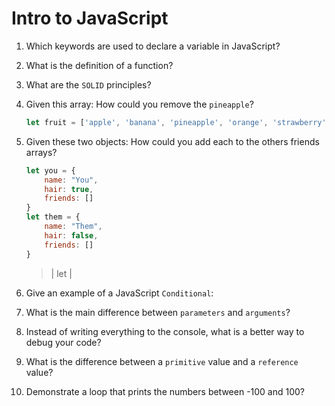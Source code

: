 # Intro to JavaScript
01. Which keywords are used to declare a variable in JavaScript?

    <!-- > | var or let = are used to declare a variable in javascript | -->

02. What is the definition of a function?

    <!-- > | A function is what is used to carry out an action on an application | -->

03. What are the `SOLID` principles?

    <!-- > | The principles of solid are Single Responsibility, Open/Closed, Liskov Substitution, Interface Segregation, Dependency Inversion | -->

04. Given this array: How could you remove the `pineapple`?

    ```js
    let fruit = ['apple', 'banana', 'pineapple', 'orange', 'strawberry']
    ```

    <!-- > | removed = fruit.splice(2,1);
        or
        fruit.splice(2,1); | -->

05. Given these two objects: How could you add each to the others friends arrays?

    ```js
    let you = {
        name: "You",
        hair: true,
        friends: []
    }
    let them = {
        name: "Them",
        hair: false,
        friends: []
    }
    ```

    > | let  |

06. Give an example of a JavaScript `Conditional`:

    <!-- > | if(dozen < 20){
        return true{
            else return false
        }
    } | -->

07. What is the main difference between `parameters` and `arguments`?

    <!-- > | Parameters are the variable of a function and when that function is called the arguments are the data that go through those functions parameters | -->

08. Instead of writing everything to the console, what is a better way to debug your code?

    <!-- > | You can debug your code by using the debugger item | -->

09. What is the difference between a `primitive` value and a `reference` value?

    <!-- > | A primitive value is stored in the direct location that a variable gets access to while a reference value acts as a direction that points to a certain location | -->

10. Demonstrate a loop that prints the numbers between -100 and 100?

    <!-- > | for( let i = -100; i < 101; i++){
    console.log(i)
  } | -->
